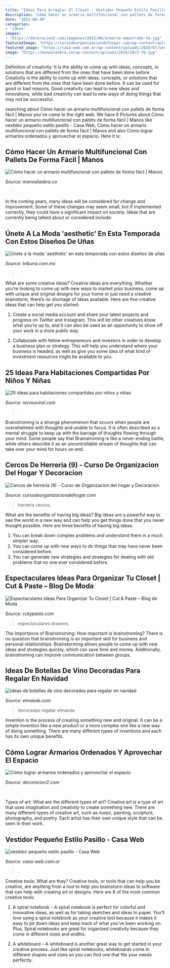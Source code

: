 ```yaml
---
title: "Ideas Para Arreglar El Closet : Vestidor Pequeño Estilo Pasillo"
description: "Cómo hacer un armario multifuncional con pallets de forma fácil"
date: "2022-09-30"
categories:
- "ideas"
images:
- "https://decoracion2.com/imagenes/2015/06/armario-empotrado-lm.jpg"
featuredImage: "https://cursodeorganizaciondelhogar.com/wp-content/uploads/2016/04/Cercos-de-herreria-9.jpg"
featured_image: "https://casa-web.com.ar/wp-content/uploads/2020/07/vestidor-pequeño-estilo-pasillo.jpg"
image: "https://manoalaobra.co/wp-content/uploads/2016/10/2-76.jpg"
---
```



Definition of creativity: It is the ability to come up with ideas, concepts, or solutions that are different from the ones that have been done before.
Creativity is the ability to come up with ideas, concepts, or solutions that are different from the ones that have been done before. It can be used for good or bad reasons. Good creativity can lead to new ideas and innovations, while bad creativity can lead to new ways of doing things that may not be successful.

	

		
searching about Cómo hacer un armario multifuncional con pallets de forma fácil | Manos you've came to the right web. We have 8 Pictures about Cómo hacer un armario multifuncional con pallets de forma fácil | Manos like vestidor pequeño estilo pasillo - Casa Web, Cómo hacer un armario multifuncional con pallets de forma fácil | Manos and also Cómo lograr armarios ordenados y aprovechar el espacio. Here it is:
		
    
## Cómo Hacer Un Armario Multifuncional Con Pallets De Forma Fácil | Manos

<img loading=lazy src="https://manoalaobra.co/wp-content/uploads/2016/10/2-76.jpg" onerror="this.onerror=null;this.src='https://tse1.mm.bing.net/th?id=OIP.I_2Lc5lmc0ANKjSR4XgOsQHaNL&amp;pid=15.1';" alt="Cómo hacer un armario multifuncional con pallets de forma fácil | Manos">

_Source: manoalaobra.co_

>. 

	

In the coming years, many ideas will be considered for change and improvement. Some of these changes may seem small, but if implemented correctly, they could have a significant impact on society. Ideas that are currently being talked about or considered include: 

    
## Únete A La Moda &#039;aesthetic&#039; En Esta Temporada Con Estos Diseños De Uñas

<img loading=lazy src="https://www.tribuna.com.mx/u/fotografias/m/2021/6/17/f1280x720-217695_349370_5050.jpg" onerror="this.onerror=null;this.src='https://tse1.mm.bing.net/th?id=OIP._W9f5IU566vijyMhU9PkCQHaEK&amp;pid=15.1';" alt="Únete a la moda &#039;aesthetic&#039; en esta temporada con estos diseños de uñas">

_Source: tribuna.com.mx_

>. 

	

What are some creative ideas?
Creative ideas are everything. Whether you’re looking to come up with new ways to market your business, come up with unique and original designs for your home or just need a creative brainstorm, there’s no shortage of ideas available. Here are five creative ideas that can help get you started:
1. Create a social media account and share your latest projects and progress on Twitter and Instagram. This will let other creatives know what you’re up to, and it can also be used as an opportunity to show off your work in a more public way.

2. Collaborate with fellow entrepreneurs and investors in order to develop a business plan or strategy. This will help you understand where your business is headed, as well as give you some idea of what kind of investment resources might be available to you.


    
## 25 Ideas Para Habitaciones Compartidas Por Niños Y Niñas

<img loading=lazy src="https://www.recreoviral.com/wp-content/uploads/2015/10/Creativas-habitaciones-compartidas-por-niños-y-niñas-12.jpg" onerror="this.onerror=null;this.src='https://tse3.mm.bing.net/th?id=OIP.ZueAjsHcfYZvrHd_8oIy4wHaE8&amp;pid=15.1';" alt="25 ideas para habitaciones compartidas por niños y niñas">

_Source: recreoviral.com_

>. 

	

Brainstroming is a strange phenomenon that occurs when people are overwhelmed with thoughts and unable to focus. It is often described as a mental struggle to keep up with the barrage of thoughts flowing through your mind. Some people say that Brainstroming is like a never-ending battle, while others describe it as an uncontrollable stream of thoughts that can take over your mind for hours on end.

    
## Cercos De Herreria (9) - Curso De Organizacion Del Hogar Y Decoracion

<img loading=lazy src="https://cursodeorganizaciondelhogar.com/wp-content/uploads/2016/04/Cercos-de-herreria-9.jpg" onerror="this.onerror=null;this.src='https://tse1.mm.bing.net/th?id=OIP.TdV9sY6wuKCYqErIKaHDUAHaLI&amp;pid=15.1';" alt="Cercos de herreria (9) - Curso de Organizacion del hogar y Decoracion">

_Source: cursodeorganizaciondelhogar.com_

>herreria cercos. 

	

What are the benefits of having big ideas?
Big ideas are a powerful way to see the world in a new way and can help you get things done that you never thought possible. Here are three benefits of having big ideas: 
1. You can break down complex problems and understand them in a much simpler way. 
2. You can come up with new ways to do things that may have never been considered before. 
3. You can generate new strategies and strategies for dealing with old problems that no one ever considered before.

    
## Espectaculares Ideas Para Organizar Tu Closet | Cut &amp; Paste – Blog De Moda

<img loading=lazy src="http://www.cutypaste.com/wp-content/uploads/2015/01/main.original.585x0-54.jpg" onerror="this.onerror=null;this.src='https://tse2.mm.bing.net/th?id=OIP.DbrfqjVGFA03YrZvf2GmcgHaJ5&amp;pid=15.1';" alt="Espectaculares Ideas Para Organizar Tu Closet | Cut &amp; Paste – Blog de Moda">

_Source: cutypaste.com_

>espectaculares drawers. 

	

The Importance of Brainstroming: How important is brainstroming?
There is no question that brainstroming is an important skill for business and personal relationships. Brainstorming allows people to come up with new ideas and strategies quickly, which can save time and money. Additionally, brainstroming can improve communication between groups.

    
## Ideas De Botellas De Vino Decoradas Para Regalar En Navidad

<img loading=lazy src="http://elmasde.com/wp-content/uploads/2015/12/ideas-de-botellas-de-vino-decoradas-para-regalar-en-navidad-01.jpg" onerror="this.onerror=null;this.src='https://tse2.mm.bing.net/th?id=OIP.N-HCxjpC0ACh1A5OakGpRgHaKA&amp;pid=15.1';" alt="ideas de botellas de vino decoradas para regalar en navidad">

_Source: elmasde.com_

>decoradas regalar elmasde. 

	

Invention is the process of creating something new and original. It can be a simple invention like a new product or a more complex one like a new way of doing something. There are many different types of inventions and each has its own unique benefits.

    
## Cómo Lograr Armarios Ordenados Y Aprovechar El Espacio

<img loading=lazy src="https://decoracion2.com/imagenes/2015/06/armario-empotrado-lm.jpg" onerror="this.onerror=null;this.src='https://tse1.mm.bing.net/th?id=OIP.Cr_-fpIU8kfVrh-ybVTa3QHaIE&amp;pid=15.1';" alt="Cómo lograr armarios ordenados y aprovechar el espacio">

_Source: decoracion2.com_

>. 

	

Types of art: What are the different types of art?
Creative art is a type of art that uses imagination and creativity to create something new. There are many different types of creative art, such as music, painting, sculpture, photography, and poetry. Each artist has their own unique style that can be seen in their work.

    
## Vestidor Pequeño Estilo Pasillo - Casa Web

<img loading=lazy src="https://casa-web.com.ar/wp-content/uploads/2020/07/vestidor-pequeño-estilo-pasillo.jpg" onerror="this.onerror=null;this.src='https://tse2.mm.bing.net/th?id=OIP.R68GWSqEgVaJXYrSt6pkUAAAAA&amp;pid=15.1';" alt="vestidor pequeño estilo pasillo - Casa Web">

_Source: casa-web.com.ar_

>. 

	

Creative tools: What are they?
Creative tools, or tools that can help you be creative, are anything from a tool to help you brainstorm ideas to software that can help with creating art or designs. Here are 8 of the most common creative tools:
1. A spiral notebook – A spiral notebook is perfect for colorful and innovative ideas, as well as for taking sketches and ideas to paper. You’ll love using a spiral notebook as your creative tool because it makes it easy to jot down ideas and keep track of what you’ve been working on. Plus, Spiral notebooks are great for organized creativity because they come in different sizes and widths.

2. A whiteboard – A whiteboard is another great way to get started in your creative process. Just like spiral notebooks, whiteboards come in different shapes and sizes so you can find one that fits your needs perfectly.

